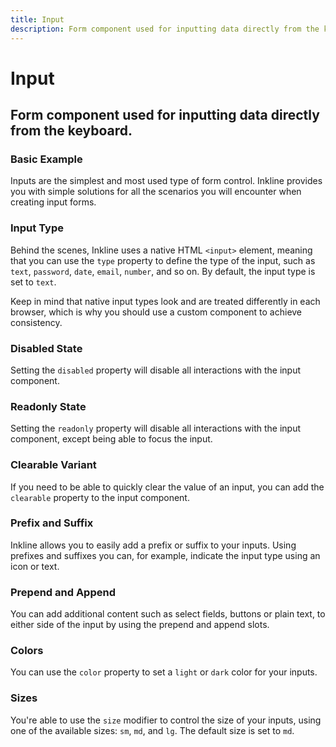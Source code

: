 ```yaml
---
title: Input
description: Form component used for inputting data directly from the keyboard. 
---
```


<script setup>
import * as examples from '../examples';
</script>


# Input
## Form component used for inputting data directly from the keyboard. 

### Basic Example
Inputs are the simplest and most used type of form control. Inkline provides you with simple solutions for all the scenarios you will encounter when creating input forms.

<example :component="examples.IInputBasicExample" :html="examples.IInputBasicExampleHTML" :js="examples.IInputBasicExampleJS"></example>

### Input Type
Behind the scenes, Inkline uses a native HTML `<input>` element, meaning that you can use the `type` property to define the type of the input, such as `text`, `password`, `date`, `email`, `number`, and so on. By default, the input type is set to `text`.

Keep in mind that native input types look and are treated differently in each browser, which is why you should use a custom component to achieve consistency.

<example :component="examples.IInputTypeExample" :html="examples.IInputTypeExampleHTML" :js="examples.IInputTypeExampleJS"></example>

### Disabled State
Setting the `disabled` property will disable all interactions with the input component.

<example :component="examples.IInputDisabledExample" :html="examples.IInputDisabledExampleHTML" :js="examples.IInputDisabledExampleJS"></example>

### Readonly State
Setting the `readonly` property will disable all interactions with the input component, except being able to focus the input.

<example :component="examples.IInputReadonlyExample" :html="examples.IInputReadonlyExampleHTML" :js="examples.IInputReadonlyExampleJS"></example>

### Clearable Variant
If you need to be able to quickly clear the value of an input, you can add the `clearable` property to the input component.

<example :component="examples.IInputClearableExample" :html="examples.IInputClearableExampleHTML" :js="examples.IInputClearableExampleJS"></example>

### Prefix and Suffix
Inkline allows you to easily add a prefix or suffix to your inputs. Using prefixes and suffixes you can, for example, indicate the input type using an icon or text. 

<example :component="examples.IInputPrefixSuffixExample" :html="examples.IInputPrefixSuffixExampleHTML" :js="examples.IInputPrefixSuffixExampleJS"></example>

### Prepend and Append
You can add additional content such as select fields, buttons or plain text, to either side of the input by using the prepend and append slots.

<example :component="examples.IInputPrependAppendTextExample" :html="examples.IInputPrependAppendTextExampleHTML" :js="examples.IInputPrependAppendTextExampleJS"></example>

<example :component="examples.IInputPrependAppendButtonExample" :html="examples.IInputPrependAppendButtonExampleHTML" :js="examples.IInputPrependAppendButtonExampleJS"></example>

<example :component="examples.IInputPrependAppendDropdownExample" :html="examples.IInputPrependAppendDropdownExampleHTML" :js="examples.IInputPrependAppendDropdownExampleJS"></example>

### Colors
You can use the `color` property to set a `light` or `dark` color for your inputs.

<example :component="examples.IInputColorVariantsExample" :html="examples.IInputColorVariantsExampleHTML" :js="examples.IInputColorVariantsExampleJS"></example>

### Sizes
You're able to use the `size` modifier to control the size of your inputs, using one of the available sizes: `sm`, `md`, and `lg`. The default size is set to `md`.

<example :component="examples.IInputSizeVariantsExample" :html="examples.IInputSizeVariantsExampleHTML" :js="examples.IInputSizeVariantsExampleJS"></example>


